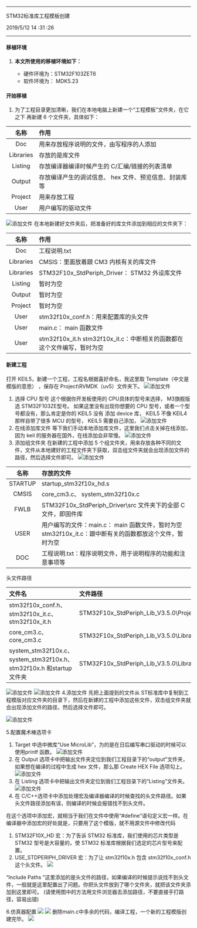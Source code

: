 
----------
STM32标准库工程模板创建

2019/5/12 14 :31 :26 

----------

#### 移植环境 ####


1. **本文所使用的移植环境如下：**

	- 硬件环境为：STM32F103ZET6
	- 软件环境为： MDK5.23

#### 开始移植 ####


1. 为了工程目录更加清晰，我们在本地电脑上新建一个“工程模板”文件夹，在它之下
再新建 6 个文件夹，具体如下：

| 名称 | 作用 |
| :----: | :----- |
| Doc | 用来存放程序说明的文件，由写程序的人添加 |
| Libraries | 存放的是库文件 |
| Listing |存放编译器编译时候产生的 C/汇编/链接的列表清单 |
| Output | 存放编译产生的调试信息、 hex 文件、预览信息、封装库等 |
| Project | 用来存放工程 |
| User | 用户编写的驱动文件|
 ![添加文件](1.png)
在本地新建好文件夹后，把准备好的库文件添加到相应的文件夹下：

| 名称 | 作用 |
| :----: | :----- |
| Doc | 工程说明.txt |
| Libraries | CMSIS：里面放着跟 CM3 内核有关的库文件 
| Libraries | STM32F10x_StdPeriph_Driver： STM32 外设库文件 |
| Listing | 暂时为空 |
|Output | 暂时为空 |
|Project | 暂时为空 |
| User |stm32f10x_conf.h：用来配置库的头文件|
| User |  main.c： main 函数文件 |
| User | stm32f10x_it.h stm32f10x_it.c：中断相关的函数都在这个文件编写，暂时为空 |

####  新建工程 ####

打开 KEIL5，新建一个工程，工程名根据喜好命名，我这里取 Template（中文是模版的意思） ，保存在 Project\RVMDK（uv5）文件夹下。
 ![添加文件](2.png)
1. 选择 CPU 型号
这个根据你开发板使用的 CPU具体的型号来选择， M3旗舰版选 STM32F103ZE型号。
如果这里没有出现你想要的 CPU 型号，或者一个型号都没有，那么肯定是你的 KEIL5 没有
添加 device 库， KEIL5 不像 KEIL4 那样自带了很多 MCU 的型号， KEIL5 需要自己添加，
 ![添加文件](3.png)
2. 在线添加库文件
等下我们手动本地添加库文件，这里我们点击关掉在线添加，因为 keil 的服务器在国外，在线添加会非常慢。
 ![添加文件](4.png)
3. 添加组文件夹
在新建的工程中添加 5 个组文件夹，用来存放各种不同的文件，文件从本地建好的工程文件夹下获取，双击组文件夹就会出现添加文件的路径，然后选择文件即可。
 ![添加文件](5.png)

| 名称 | 存放的文件 |
| :---: | :----- |
| STARTUP | startup_stm32f10x_hd.s
| CMSIS | core_cm3.c、 system_stm32f10x.c
| FWLB | STM32F10x_StdPeriph_Driver\src 文件夹下的全部 C 文件，即固件库 |
| USER  | 用户编写的文件：main.c： main 函数文件，暂时为空 stm32f10x_it.c：跟中断有关的函数都放这个文件，暂时为空 |
| DOC  |工程说明.txt：程序说明文件，用于说明程序的功能和注意事项等 |

头文件路径

| 文件名  |文件路径 | 放置路径 |
| :--- | :----- | :----|
|stm32f10x_conf.h、stm32f10x_it.c、stm32f10x_it.h | STM32F10x_StdPeriph_Lib_V3.5.0\Project\STM32F10x_StdPeriph_Template | \template\User |
| core_cm3.c、core_cm3.c | STM32F10x_StdPeriph_Lib_V3.5.0\Libraries\CMSIS\CM3\CoreSupport |  STM32F10x_StdPeriph_Lib_V3.5.0\Libraries\CMSIS |
| system_stm32f10x.c、system_stm32f10x.h、stm32f10x.h 和startup文件夹 |STM32F10x_StdPeriph_Lib_V3.5.0\Libraries\CMSIS\CM3\DeviceSupport\ST\STM32F10x  |  STM32F10x_StdPeriph_Lib_V3.5.0\Libraries\CMSIS|
 ![添加文件](14.png)
 ![添加文件](13.png)
4.添加文件
先把上面提到的文件从 ST标准库中复制到工程模版对应文件夹的目录下，然后在新建的工程中添加这些文件，双击组文件夹就会出现添加文件的路径，然后选择文件即可。

 ![添加文件](6.png)

5.配置魔术棒选项卡


1. Target 中选中微库“Use MicroLib”，为的是在日后编写串口驱动的时候可以使用printf 函数。
![添加文件](7.png)
2.  在 Output 选项卡中把输出文件夹定位到我们工程目录下的“output”文件夹，如果想在编译的过程中生成 hex 文件，那么那 Create HEX File 选项勾上。 ![添加文件](8.png)
3.  在 Listing 选项卡中把输出文件夹定位到我们工程目录下的“Listing”文件夹。 ![添加文件](9.png)
4.  在 C/C++选项卡中添加处理宏及编译器编译的时候查找的头文件路径。如果头文件路径添加有误，则编译的时候会报错找不到头文件。

在这个选项中添加宏，就相当于我们在文件中使用“#define”语句定义宏一样。在编译器中添加宏的好处就是，只要用了这个模版，就不用源文件中修改代码
1. STM32F10X_HD 宏：为了告诉 STM32 标准库，我们使用的芯片类型是 STM32 型号是大容量的，使 STM32 标准库根据我们选定的芯片型号来配置。
2. USE_STDPERIPH_DRIVER 宏：为了让 stm32f10x.h 包含 stm32f10x_conf.h 这个头文件。
![](10.png)

“Include Paths ”这里添加的是头文件的路径，如果编译的时候提示说找不到头文件，一般就是这里配置出了问题。你把头文件放到了哪个文件夹，就把该文件夹添加到这里即可。 (请使用图中的方法用文件浏览器去添加路径，不要直接手打路径，容易出错)

6.仿真器配置
![](11.png)
![](12.png)
删除main.c中多余的代码，编译工程，一个新的工程模版创建完毕。
![](15.png)